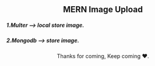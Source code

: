 # 

<h2 align="center">MERN Image Upload</h2>

<h5>1.Multer   --> local store image.</h5>
<h5>2.Mongodb  --> store image.</h5>


<p align="center">Thanks for coming, Keep coming ❤️.</p>
